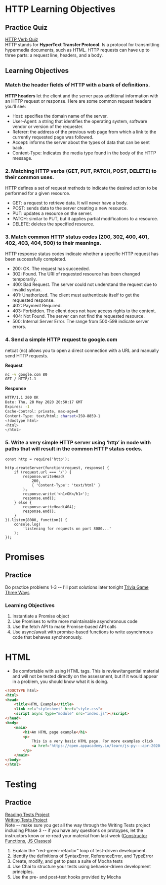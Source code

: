 # HTTP Learning Objectives
## Practice Quiz
[HTTP Verb Quiz](https://forms.gle/B49D3kzwGoJ8TeT67)</br>
HTTP stands for **HyperText Transfer Protocol.** Is a protocol for transmitting hypermedia documents, such as HTML. HTTP requests can have up to three parts: a request line, headers, and a body.
## Learning Objectives
### Match the header fields of HTTP with a bank of definitions.
**HTTP headers** let the client and the server pass additional information with an HTTP request or response. Here are some common request headers you'll see:
- Host: specifies the domain name of the server.
- User-Agent: a string that identifies the operating system, software vendor or version of the requester.
- Referer: the address of the previous web page from which a link to the currently requested page was followed.
- Accept: informs the server about the types of data that can be sent back.
- Content-Type: Indicates the media type found in the body of the HTTP message.
### 2. Matching HTTP verbs (GET, PUT, PATCH, POST, DELETE) to their common uses.
HTTP defines a set of request methods to indicate the desired action to be performed for a given resource.
- GET: a request to retrieve data. It will never have a body.
- POST: sends data to the server creating a new resource.
- PUT: updates a resource on the server.
- PATCH: similar to PUT, but it applies partial modifications to a resource.
- DELETE: deletes the specified resource.
### 3. Match common HTTP status codes (200, 302, 400, 401, 402, 403, 404, 500) to their meanings.
HTTP response status codes indicate whether a specific HTTP request has been successfully completed.
- 200: OK. The request has succeeded.
- 302: Found. The URI of requested resource has been changed temporarily.
- 400: Bad Request. The server could not understand the request due to invalid syntax.
- 401: Unathorized. The client must authenticate itself to get the requested response.
- 402: Payment Required. 
- 403: Forbidden. The client does not have access rights to the content.
- 404: Not Found. The server can not find the requested resource.
- 500: Internal Server Error. The range from 500-599 indicate server errors.
### 4. Send a simple HTTP request to google.com
netcat (nc) allows you to open a direct connection with a URL and manually send HTTP requests. 

**Request**
```zsh
nc -v google.com 80
GET / HTTP/1.1
```
**Response**
```zsh
HTTP/1.1 200 OK
Date: Thu, 28 May 2020 20:50:17 GMT
Expires: -1
Cache-Control: private, max-age=0
Content-Type: text/html; charset=ISO-8859-1
<!doctype html>
<html>
</html>
```
### 5. Write a very simple HTTP server using ‘http’ in node with paths that will result in the common HTTP status codes.
```JS
const http = require('http');

http.createServer(function(request, response) {
    if (request.url === '/') {
        response.writeHead(
            200, 
            { 'Content-Type': 'text/html' }
        );
        response.write('<h1>OK</h1>');
        response.end();
    } else {
        response.writeHead(404);
        response.end();
    }
}).listen(8080, function() {
    console.log(
        'listening for requests on port 8080...'
    );
});
```

# Promises
## Practice
Do practice problems 1-3 -- I'll post solutions later tonight
[Trivia Game Three Ways](https://open.appacademy.io/learn/js-py---jun-2020-online/week-6-jun-2020-online/trivia-game-three-ways)

### Learning Objectives
1. Instantiate a Promise object
2. Use Promises to write more maintainable asynchronous code
3. Use the fetch API to make Promise-based API calls
4. Use async/await with promise-based functions to write asynchrnous code that behaves synchronously.


# HTML
- Be comfortable with using HTML tags. This is review/tangential material and will not be tested directly on the assessment, but if it would appear in a problem, you should know what it is doing.
```html
<!DOCTYPE html>
<html>
<head>
    <title>HTML Example</title>
    <link rel="stylesheet" href="style.css">
    <script async type="module" src="index.js"></script>
</head>
<body>
    <main>
        <h1>An HTML page example</h1>
        <p>
            This is a very basic HTML page. For more examples click 
            <a href="https://open.appacademy.io/learn/js-py---apr-2020-online/week-6-apr-2020-online/brushing-up-on-your-html">here.</a>
        </p>   
    </main>
</body>
</html>
```

# Testing
## Practice
[Reading Tests Project](https://open.appacademy.io/learn/js-py---jun-2020-online/week-6-jun-2020-online/reading-tests--hanoi-game) </br>
[Writing Tests Project](https://open.appacademy.io/learn/js-py---jun-2020-online/week-6-jun-2020-online/writing-tests--tdd-project)</br>
Note -- make sure you get all the way through the Writing Tests project including Phase 3 -- if you have any questions on protoypes, let the instructors know or re-read your material from last week ([Constructor Functions](https://open.appacademy.io/learn/js-py---jun-2020-online/week-5-jun-2020-online/constructor-functions--what--x27-s-your-function-), [JS Classes](https://open.appacademy.io/learn/js-py---jun-2020-online/week-5-jun-2020-online/putting-the-class-in-javascript-classes))
1. Explain the "red-green-refactor" loop of test-driven development.
2. Identify the definitions of SyntaxError, ReferenceError, and TypeError
3. Create, modify, and get to pass a suite of Mocha tests
4. Use Chai to structure your tests using behavior-driven development principles.
5. Use the pre- and post-test hooks provided by Mocha